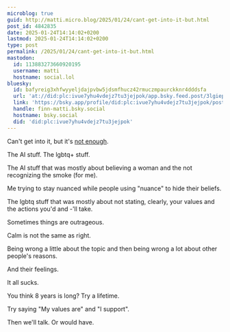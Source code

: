 ```yaml
---
microblog: true
guid: http://matti.micro.blog/2025/01/24/cant-get-into-it-but.html
post_id: 4842835
date: 2025-01-24T14:14:02+0200
lastmod: 2025-01-24T14:14:02+0200
type: post
permalink: /2025/01/24/cant-get-into-it-but.html
mastodon:
  id: 113883273660920195
  username: matti
  hostname: social.lol
bluesky:
  id: bafyreig3xhfwyyeljdajpvbw5jdsmfhucz42rmuczmpaurckknr4dddsfa
  url: 'at://did:plc:ivue7yhu4vdejz7tu3jejpok/app.bsky.feed.post/3lgiep2srsz2e'
  link: 'https://bsky.app/profile/did:plc:ivue7yhu4vdejz7tu3jejpok/post/3lgiep2srsz2e'
  handle: finn-matti.bsky.social
  hostname: bsky.social
  did: 'did:plc:ivue7yhu4vdejz7tu3jejpok'
---
```

Can't get into it, but it's [not enough](https://notes.neatnik.net/2025/01/not-enough).

The AI stuff. The lgbtq+ stuff.

The AI stuff that was mostly about believing a woman and the not recognizing the smoke (for me).

Me trying to stay nuanced while people using "nuance" to hide their beliefs.

The lgbtq stuff that was mostly about not stating, clearly, your values and the actions you'd and -'ll take.

Sometimes things are outrageous.

Calm is not the same as right.

Being wrong a little about the topic and then being wrong a lot about other people's reasons.

And their feelings.

It all sucks.

You think 8 years is long? Try a lifetime.

Try saying "My values are" and "I support".

Then we'll talk. Or would have.
